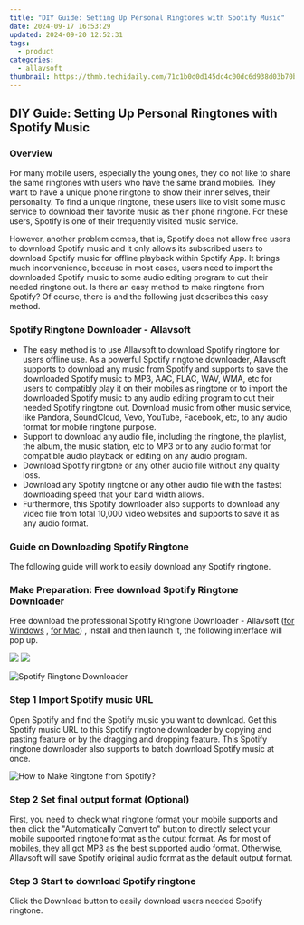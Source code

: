 ```yaml
---
title: "DIY Guide: Setting Up Personal Ringtones with Spotify Music"
date: 2024-09-17 16:53:29
updated: 2024-09-20 12:52:31
tags:
  - product
categories:
  - allavsoft
thumbnail: https://thmb.techidaily.com/71c1b0d0d145dc4c00dc6d938d03b70bdf9ec4a8786caa41676fddc28bb6d867.jpg
---
```


## DIY Guide: Setting Up Personal Ringtones with Spotify Music

### Overview

For many mobile users, especially the young ones, they do not like to share the same ringtones with users who have the same brand mobiles. They want to have a unique phone ringtone to show their inner selves, their personality. To find a unique ringtone, these users like to visit some music service to download their favorite music as their phone ringtone. For these users, Spotify is one of their frequently visited music service.

However, another problem comes, that is, Spotify does not allow free users to download Spotify music and it only allows its subscribed users to download Spotify music for offline playback within Spotify App. It brings much inconvenience, because in most cases, users need to import the downloaded Spotify music to some audio editing program to cut their needed ringtone out. Is there an easy method to make ringtone from Spotify? Of course, there is and the following just describes this easy method.

### Spotify Ringtone Downloader - Allavsoft

* The easy method is to use Allavsoft to download Spotify ringtone for users offline use. As a powerful Spotify ringtone downloader, Allavsoft supports to download any music from Spotify and supports to save the downloaded Spotify music to MP3, AAC, FLAC, WAV, WMA, etc for users to compatibly play it on their mobiles as ringtone or to import the downloaded Spotify music to any audio editing program to cut their needed Spotify ringtone out. Download music from other music service, like Pandora, SoundCloud, Vevo, YouTube, Facebook, etc, to any audio format for mobile ringtone purpose.
* Support to download any audio file, including the ringtone, the playlist, the album, the music station, etc to MP3 or to any audio format for compatible audio playback or editing on any audio program.
* Download Spotify ringtone or any other audio file without any quality loss.
* Download any Spotify ringtone or any other audio file with the fastest downloading speed that your band width allows.
* Furthermore, this Spotify downloader also supports to download any video file from total 10,000 video websites and supports to save it as any audio format.

### Guide on Downloading Spotify Ringtone

The following guide will work to easily download any Spotify ringtone.

### Make Preparation: Free download Spotify Ringtone Downloader

Free download the professional Spotify Ringtone Downloader - Allavsoft ([for Windows](https://tools.techidaily.com/allavsoft/products/) , [for Mac](https://tools.techidaily.com/allavsoft/products/)) , install and then launch it, the following interface will pop up.

[![](https://www.allavsoft.com/how-to/../images/how-to/free-download-win.jpg)](https://tools.techidaily.com/allavsoft/products/) [![](https://www.allavsoft.com/how-to/../images/how-to/free-download-mac.jpg)](https://tools.techidaily.com/allavsoft/products/)

![Spotify Ringtone Downloader](https://www.allavsoft.com/how-to/../images/allavsoft/screen-shot-600.jpg)

### Step 1 Import Spotify music URL

Open Spotify and find the Spotify music you want to download. Get this Spotify music URL to this Spotify ringtone downloader by copying and pasting feature or by the dragging and dropping feature. This Spotify ringtone downloader also supports to batch download Spotify music at once.

![How to Make Ringtone from Spotify?](https://www.allavsoft.com/how-to/../images/how-to/download-rtmp-video/download-rtmp-video.jpg)

### Step 2 Set final output format (Optional)

First, you need to check what ringtone format your mobile supports and then click the "Automatically Convert to" button to directly select your mobile supported ringtone format as the output format. As for most of mobiles, they all got MP3 as the best supported audio format. Otherwise, Allavsoft will save Spotify original audio format as the default output format.

### Step 3 Start to download Spotify ringtone

Click the Download button to easily download users needed Spotify ringtone.

<ins class="adsbygoogle"
     style="display:block"
     data-ad-format="autorelaxed"
     data-ad-client="ca-pub-7571918770474297"
     data-ad-slot="1223367746"></ins>



<ins class="adsbygoogle"
     style="display:block"
     data-ad-client="ca-pub-7571918770474297"
     data-ad-slot="8358498916"
     data-ad-format="auto"
     data-full-width-responsive="true"></ins>
